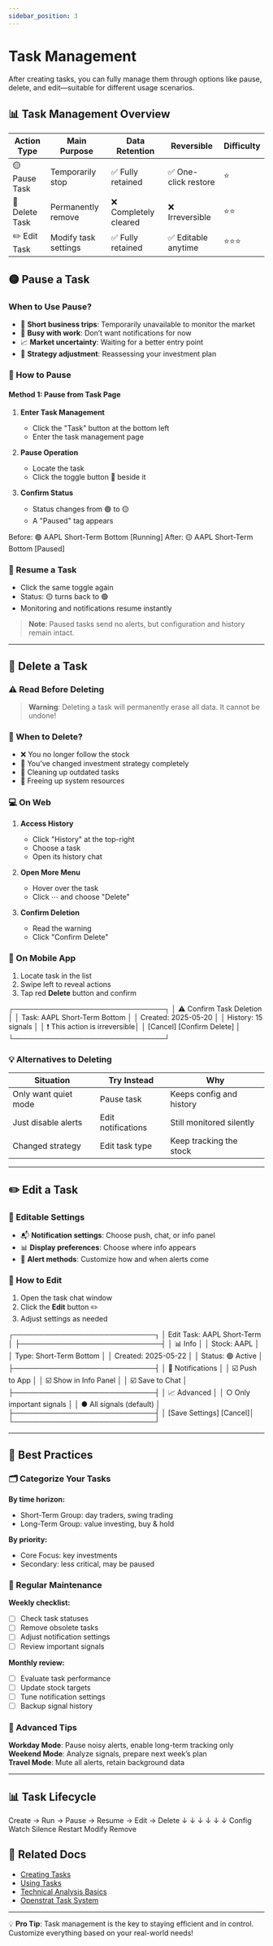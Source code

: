 ```yaml
---
sidebar_position: 3
---
```


# Task Management

After creating tasks, you can fully manage them through options like pause, delete, and edit—suitable for different usage scenarios.

## 📊 Task Management Overview

| Action Type    | Main Purpose         | Data Retention        | Reversible           | Difficulty |
| -------------- | -------------------- | --------------------- | -------------------- | ---------- |
| 🟡 Pause Task  | Temporarily stop     | ✅ Fully retained     | ✅ One-click restore | ⭐         |
| 🔴 Delete Task | Permanently remove   | ❌ Completely cleared | ❌ Irreversible      | ⭐⭐       |
| ✏️ Edit Task   | Modify task settings | ✅ Fully retained     | ✅ Editable anytime  | ⭐⭐⭐     |

## 🟡 Pause a Task

### When to Use Pause?

- 📅 **Short business trips**: Temporarily unavailable to monitor the market
- 💼 **Busy with work**: Don’t want notifications for now
- 📈 **Market uncertainty**: Waiting for a better entry point
- 🔄 **Strategy adjustment**: Reassessing your investment plan

### 📱 How to Pause

#### Method 1: Pause from Task Page

1. **Enter Task Management**

   - Click the "Task" button at the bottom left
   - Enter the task management page

2. **Pause Operation**

   - Locate the task
   - Click the toggle button 🔄 beside it

3. **Confirm Status**
   - Status changes from 🟢 to 🟡
   - A "Paused" tag appears

Before: 🟢 AAPL Short-Term Bottom [Running]
After: 🟡 AAPL Short-Term Bottom [Paused]

### 🔄 Resume a Task

- Click the same toggle again
- Status: 🟡 turns back to 🟢
- Monitoring and notifications resume instantly

> **Note**: Paused tasks send no alerts, but configuration and history remain intact.

---

## 🔴 Delete a Task

### ⚠️ Read Before Deleting

> **Warning**: Deleting a task will permanently erase all data. It cannot be undone!

### 🤔 When to Delete?

- ❌ You no longer follow the stock
- 🔄 You've changed investment strategy completely
- 🧹 Cleaning up outdated tasks
- 💾 Freeing up system resources

### 💻 On Web

1. **Access History**

   - Click "History" at the top-right
   - Choose a task
   - Open its history chat

2. **Open More Menu**

   - Hover over the task
   - Click ⋯ and choose "Delete"

3. **Confirm Deletion**
   - Read the warning
   - Click "Confirm Delete"

### 📱 On Mobile App

1. Locate task in the list
2. Swipe left to reveal actions
3. Tap red **Delete** button and confirm

┌──────────────────────────────┐
│ ⚠️ Confirm Task Deletion │
│ Task: AAPL Short-Term Bottom │
│ Created: 2025-05-20 │
│ History: 15 signals │
│ ❗ This action is irreversible│
│ [Cancel] [Confirm Delete] │
└──────────────────────────────┘

### 💡 Alternatives to Deleting

| Situation            | Try Instead        | Why                      |
| -------------------- | ------------------ | ------------------------ |
| Only want quiet mode | Pause task         | Keeps config and history |
| Just disable alerts  | Edit notifications | Still monitored silently |
| Changed strategy     | Edit task type     | Keep tracking the stock  |

---

## ✏️ Edit a Task

### 🔧 Editable Settings

- 📬 **Notification settings**: Choose push, chat, or info panel
- 📊 **Display preferences**: Choose where info appears
- 🔔 **Alert methods**: Customize how and when alerts come

### 📝 How to Edit

1. Open the task chat window
2. Click the **Edit** button ✏️
3. Adjust settings as needed

┌────────────────────────────┐
│ Edit Task: AAPL Short-Term │
├────────────────────────────┤
│ 📊 Info │
│ Stock: AAPL │
│ Type: Short-Term Bottom │
│ Created: 2025-05-22 │
│ Status: 🟢 Active │
├────────────────────────────┤
│ 🔔 Notifications │
│ ☑️ Push to App │
│ ☑️ Show in Info Panel │
│ ☑️ Save to Chat │
├────────────────────────────┤
│ 📈 Advanced │
│ ○ Only important signals │
│ ● All signals (default) │
├────────────────────────────┤
│ [Save Settings] [Cancel]│
└────────────────────────────┘

---

## 🎯 Best Practices

### 🗂️ Categorize Your Tasks

**By time horizon:**

- Short-Term Group: day traders, swing trading
- Long-Term Group: value investing, buy & hold

**By priority:**

- Core Focus: key investments
- Secondary: less critical, may be paused

### 📅 Regular Maintenance

**Weekly checklist:**

- [ ] Check task statuses
- [ ] Remove obsolete tasks
- [ ] Adjust notification settings
- [ ] Review important signals

**Monthly review:**

- [ ] Evaluate task performance
- [ ] Update stock targets
- [ ] Tune notification settings
- [ ] Backup signal history

### 🚀 Advanced Tips

**Workday Mode**: Pause noisy alerts, enable long-term tracking only  
**Weekend Mode**: Analyze signals, prepare next week’s plan  
**Travel Mode**: Mute all alerts, retain background data

---

## 📊 Task Lifecycle

Create → Run → Pause → Resume → Edit → Delete
↓ ↓ ↓ ↓ ↓ ↓
Config Watch Silence Restart Modify Remove

## 🔗 Related Docs

- [Creating Tasks](/docs/tutorial/create)
- [Using Tasks](/docs/tutorial/use)
- [Technical Analysis Basics](/docs/basics/technical-analysis)
- [Openstrat Task System](/docs/basics/system-task)

---

💡 **Pro Tip**: Task management is the key to staying efficient and in control. Customize everything based on your real-world needs!
